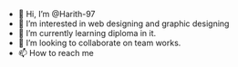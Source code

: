- 👋 Hi, I’m @Harith-97
- 👀 I’m interested in web designing and graphic designing
- 🌱 I’m currently learning diploma in it.
- 💞️ I’m looking to collaborate on team works.
- 📫 How to reach me 

<!---
Haritha-97/Haritha-97 is a ✨ special ✨ repository because its `README.md` (this file) appears on your GitHub profile.
You can click the Preview link to take a look at your changes.
--->
